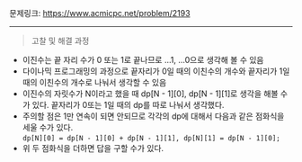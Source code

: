 문제링크: https://www.acmicpc.net/problem/2193  
- - -  
 > 고찰 및 해결 과정  
 - 이진수는 끝 자리 수가 0 또는 1로 끝나므로 ...1, ...0으로 생각해 볼 수 있음  
 - 다이나믹 프로그래밍의 과정으로 끝자리가 0일 때의 이친수의 개수와 끝자리가 1일 때의 이친수의 개수로 나눠서 생각할 수 있음  
 - 이진수의 자릿수가 N이라고 했을 때 dp[N - 1][0], dp[N - 1][1]로 생각을 해볼 수가 있다. 끝자리가 0또는 1일 때의 dp를 따로 나눠서 생각했다.  
 - 주의할 점은 1만 연속이 되면 안되므로 각각의 dp에 대해서 다음과 같은 점화식을 세울 수가 있다.  
 ``` dp[N][0] = dp[N - 1][0] + dp[N - 1][1], dp[N][1] = dp[N - 1][0]; ```  
 - 위 두 점화식을 더하면 답을 구할 수가 있다.  

